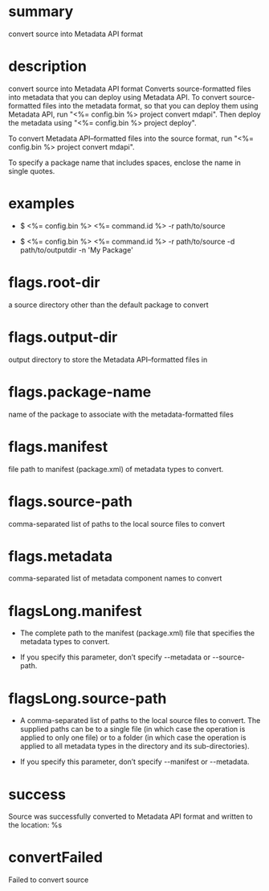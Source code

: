 # summary

convert source into Metadata API format

# description

convert source into Metadata API format
Converts source-formatted files into metadata that you can deploy using Metadata API.
To convert source-formatted files into the metadata format, so that you can deploy them using Metadata API,
run "<%= config.bin %> project convert mdapi". Then deploy the metadata using "<%= config.bin %> project deploy".

To convert Metadata API–formatted files into the source format, run "<%= config.bin %> project convert mdapi".

To specify a package name that includes spaces, enclose the name in single quotes.

# examples

- $ <%= config.bin %> <%= command.id %> -r path/to/source

- $ <%= config.bin %> <%= command.id %> -r path/to/source -d path/to/outputdir -n 'My Package'

# flags.root-dir

a source directory other than the default package to convert

# flags.output-dir

output directory to store the Metadata API–formatted files in

# flags.package-name

name of the package to associate with the metadata-formatted files

# flags.manifest

file path to manifest (package.xml) of metadata types to convert.

# flags.source-path

comma-separated list of paths to the local source files to convert

# flags.metadata

comma-separated list of metadata component names to convert

# flagsLong.manifest

- The complete path to the manifest (package.xml) file that specifies the metadata types to convert.

- If you specify this parameter, don’t specify --metadata or --source-path.

# flagsLong.source-path

- A comma-separated list of paths to the local source files to convert. The supplied paths can be to a single file (in which case the operation is applied to only one file) or to a folder (in which case the operation is applied to all metadata types in the directory and its sub-directories).

- If you specify this parameter, don’t specify --manifest or --metadata.

# success

Source was successfully converted to Metadata API format and written to the location: %s

# convertFailed

Failed to convert source
